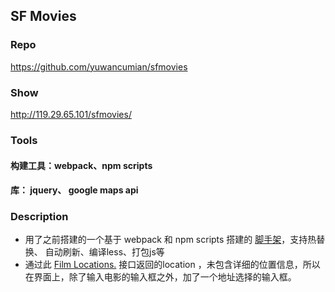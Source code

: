 ## SF Movies



### Repo

https://github.com/yuwancumian/sfmovies



### Show

http://119.29.65.101/sfmovies/



### Tools

#### 构建工具：webpack、npm scripts

#### 库： jquery、 google maps api

#### 

### Description

- 用了之前搭建的一个基于 webpack 和 npm scripts 搭建的 [脚手架](https://github.com/yuwancumian/webpack-static-starter)，支持热替换、 自动刷新、编译less、打包js等
- 通过此 [Film Locations.](https://data.sfgov.org/Arts-Culture-and-Recreation-/Film-Locations-in-San-Francisco/yitu-d5am) 接口返回的location ，未包含详细的位置信息，所以在界面上，除了输入电影的输入框之外，加了一个地址选择的输入框。





